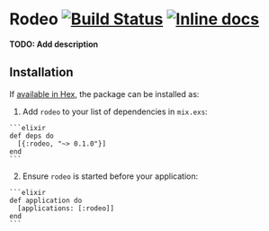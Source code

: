 # Rodeo [![Build Status](https://travis-ci.org/carpodaster/rodeo.svg?branch=master)](https://travis-ci.org/carpodaster/rodeo) [![Inline docs](http://inch-ci.org/github/carpodaster/rodeo.svg)](http://inch-ci.org/github/carpodaster/rodeo)

**TODO: Add description**

## Installation

If [available in Hex](https://hex.pm/docs/publish), the package can be installed as:

  1. Add `rodeo` to your list of dependencies in `mix.exs`:

    ```elixir
    def deps do
      [{:rodeo, "~> 0.1.0"}]
    end
    ```

  2. Ensure `rodeo` is started before your application:

    ```elixir
    def application do
      [applications: [:rodeo]]
    end
    ```

